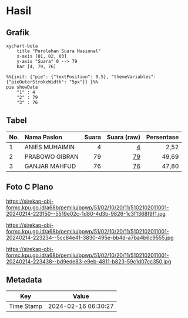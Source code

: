 # Hasil

## Grafik

```mermaid
xychart-beta
    title "Perolehan Suara Nasional"
    x-axis [01, 02, 03]
    y-axis "Suara" 0 --> 79
    bar [4, 79, 76]
```

```mermaid
%%{init: {"pie": {"textPosition": 0.5}, "themeVariables": {"pieOuterStrokeWidth": "5px"}} }%%
pie showData
    "1" : 4
    "2" : 79
    "3" : 76
```

## Tabel

| No. | Nama Paslon    | Suara | Suara (raw) | Persentase |
|:--- |:-------------- | -----:| -----------:| ----------:|
| 1   | ANIES MUHAIMIN | 4     | [4][p-1]    | 2,52       |
| 2   | PRABOWO GIBRAN | 79    | [79][p-2]   | 49,69      |
| 3   | GANJAR MAHFUD  | 76    | [76][p-3]   | 47,80      |


[p-1]: https://github.com/gigit-pemilu/pemilu-2024/blob/main/pilpres/hitung-suara/sub/51-bali/sub/02-tabanan/sub/10-pupuan/sub/2011-belatungan/sub/001-tps/sub/paslon-1.txt
[p-2]: https://github.com/gigit-pemilu/pemilu-2024/blob/main/pilpres/hitung-suara/sub/51-bali/sub/02-tabanan/sub/10-pupuan/sub/2011-belatungan/sub/001-tps/sub/paslon-2.txt
[p-3]: https://github.com/gigit-pemilu/pemilu-2024/blob/main/pilpres/hitung-suara/sub/51-bali/sub/02-tabanan/sub/10-pupuan/sub/2011-belatungan/sub/001-tps/sub/paslon-3.txt

## Foto C Plano

https://sirekap-obj-formc.kpu.go.id/a68b/pemilu/ppwp/51/02/10/20/11/5102102011001-20240214-223150--5519e02c-1d80-4d3b-9826-1c3f1368f9f1.jpg

https://sirekap-obj-formc.kpu.go.id/a68b/pemilu/ppwp/51/02/10/20/11/5102102011001-20240214-223234--5cc84e41-3830-495e-bb4d-a7ba4b6c9555.jpg

https://sirekap-obj-formc.kpu.go.id/a68b/pemilu/ppwp/51/02/10/20/11/5102102011001-20240214-223438--bd9ede83-e9eb-4811-b823-59c1d07cc350.jpg


## Metadata

| Key        | Value               |
| ---------- | ------------------- |
| Time Stamp | 2024-02-16 06:30:27 |



